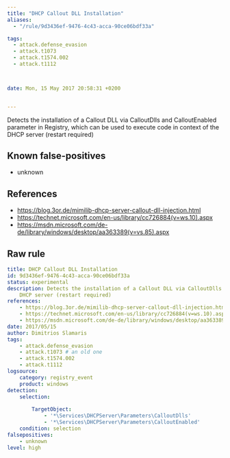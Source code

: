 ```yaml
---
title: "DHCP Callout DLL Installation"
aliases:
  - "/rule/9d3436ef-9476-4c43-acca-90ce06bdf33a"

tags:
  - attack.defense_evasion
  - attack.t1073
  - attack.t1574.002
  - attack.t1112



date: Mon, 15 May 2017 20:58:31 +0200


---
```


Detects the installation of a Callout DLL via CalloutDlls and CalloutEnabled parameter in Registry, which can be used to execute code in context of the DHCP server (restart required)

<!--more-->


## Known false-positives

* unknown



## References

* https://blog.3or.de/mimilib-dhcp-server-callout-dll-injection.html
* https://technet.microsoft.com/en-us/library/cc726884(v=ws.10).aspx
* https://msdn.microsoft.com/de-de/library/windows/desktop/aa363389(v=vs.85).aspx


## Raw rule
```yaml
title: DHCP Callout DLL Installation
id: 9d3436ef-9476-4c43-acca-90ce06bdf33a
status: experimental
description: Detects the installation of a Callout DLL via CalloutDlls and CalloutEnabled parameter in Registry, which can be used to execute code in context of the
    DHCP server (restart required)
references:
    - https://blog.3or.de/mimilib-dhcp-server-callout-dll-injection.html
    - https://technet.microsoft.com/en-us/library/cc726884(v=ws.10).aspx
    - https://msdn.microsoft.com/de-de/library/windows/desktop/aa363389(v=vs.85).aspx
date: 2017/05/15
author: Dimitrios Slamaris
tags:
    - attack.defense_evasion
    - attack.t1073 # an old one
    - attack.t1574.002
    - attack.t1112
logsource:
    category: registry_event
    product: windows
detection:
    selection:
        
        TargetObject:
            - '*\Services\DHCPServer\Parameters\CalloutDlls'
            - '*\Services\DHCPServer\Parameters\CalloutEnabled'
    condition: selection
falsepositives:
    - unknown
level: high

```
